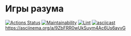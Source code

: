 # Игры разума
[![Actions Status](https://github.com/AndreyLeviy/frontend-project-lvl1/workflows/hexlet-check/badge.svg)](https://github.com/AndreyLeviy/frontend-project-lvl1/actions)
[![Maintainability](https://api.codeclimate.com/v1/badges/3633e7232a946d663ef4/maintainability)](https://codeclimate.com/github/AndreyLeviy/frontend-project-lvl1/maintainability)
[![Lint](https://github.com/AndreyLeviy/frontend-project-lvl1/workflows/lint/badge.svg)](https://github.com/AndreyLeviy/frontend-project-lvl1/actions)
[![asciicast](https://asciinema.org/a/14.png)](https://asciinema.org/connect/73db47cb-1cd8-4c9c-92ef-55337d6dfd5e)
https://asciinema.org/a/9ZbFRR0wUkSuym4Ac6Us6ayvG